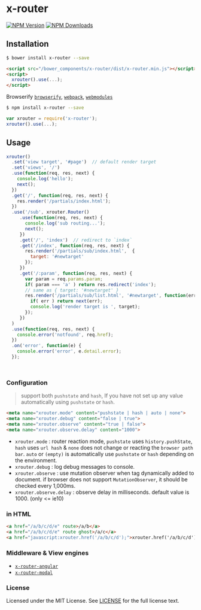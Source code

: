 # x-router

[![NPM Version][npm-image]][npm-url] [![NPM Downloads][downloads-image]][downloads-url]

[npm-image]: https://img.shields.io/npm/v/x-router.svg?style=flat
[npm-url]: https://npmjs.org/package/x-router
[downloads-image]: https://img.shields.io/npm/dm/x-router.svg?style=flat
[downloads-url]: https://npmjs.org/package/x-router

## Installation

```sh
$ bower install x-router --save
```

```html
<script src="/bower_components/x-router/dist/x-router.min.js"></script>
<script>
  xrouter().use(...);
</script>
```

Browserify [`browserify`](https://www.npmjs.com/package/browserify), [`webpack`](https://www.npmjs.com/package/webpack), [`webmodules`](https://www.npmjs.com/package/webmodules)
```sh
$ npm install x-router --save
```

```javascript
var xrouter = require('x-router');
xrouter().use(...);
```


## Usage
```javascript
xrouter()
  .set('view target', '#page')  // default render target
  .set('views', '/')
  .use(function(req, res, next) {
    console.log('hello');
    next();
  })
  .get('/', function(req, res, next) {
    res.render('/partials/index.html');
  })
  .use('/sub', xrouter.Router()
     .use(function(req, res, next) {
       console.log('sub routing...');
       next();
     })
     .get('/', 'index')  // redirect to `index`
     .get('/index', function(req, res, next) {
       res.render('/partials/sub/index.html',  {
         target: '#newtarget'
       }); 
     })
     .get('/:param', function(req, res, next) {
       var param = req.params.param;
       if( param === 'a' ) return res.redirect('index');
       // same as { target: '#newtarget' }
       res.render('/partials/sub/list.html', '#newtarget', function(err, target) {
         if( err ) return next(err);
         console.log('render target is ', target);
       });
     })
  )
  .use(function(req, res, next) {
    console.error('notfound', req.href);
  })
  .on('error', function(e) {
    console.error('error', e.detail.error);
  });




```

### Configuration
> support both `pushstate` and `hash`, If you have not set up any value automatically using `pushstate` or `hash`.

```html
<meta name="xrouter.mode" content="pushstate | hash | auto | none">
<meta name="xrouter.debug" content="false | true">
<meta name="xrouter.observe" content="true | false">
<meta name="xrouter.observe.delay" content="1000">
```

- `xrouter.mode` : router reaction mode, `pushstate` uses `history.pushState`, `hash` uses `url hash` & `none` does not change or reacting the `browser path bar`. `auto` or `(empty)` is automatically use `pushstate` or `hash` depending on the environment.
- `xrouter.debug` : log debug messages to console.
- `xrouter.observe` : use mutation observer when tag dynamically added to document. if browser does not support `MutationObserver`, it should be checked every 1,000ms.
- `xrouter.observe.delay` : observe delay in milliseconds. default value is 1000. (only <= ie10)

### in HTML
```html
<a href="/a/b/c/d/e" route>/a/b</a>
<a href="/a/b/c/d/e" route ghost>/a/c</a>
<a href="javascript:xrouter.href('/a/b/c/d');">xrouter.href('/a/b/c/d')</a>
```

### Middleware & View engines
- [`x-router-angular`](https://github.com/attrs/x-router-angular)
- [`x-router-modal`](https://github.com/attrs/x-router-modal)

### License
Licensed under the MIT License.
See [LICENSE](./LICENSE) for the full license text.

